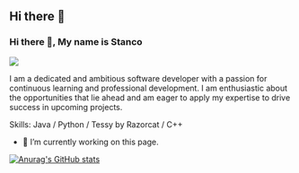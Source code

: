 ## Hi there 👋


### Hi there 👋, My name is Stanco
![](https://media.licdn.com/dms/image/v2/D4D16AQE_OgIuANgIMg/profile-displaybackgroundimage-shrink_350_1400/profile-displaybackgroundimage-shrink_350_1400/0/1679429375848?e=1728518400&v=beta&t=M_5h0WT4INOvfW64LPy-F3GgXF2wo-wZvSY_iynzeHM)

I am a dedicated and ambitious software developer with a passion for continuous learning and professional development. I am enthusiastic about the opportunities that lie ahead and am eager to apply my expertise to drive success in upcoming projects.

Skills: Java / Python / Tessy by Razorcat / C++

- 🔭 I’m currently working on this page. 





[![Anurag's GitHub stats](https://github-readme-stats.vercel.app/api?username=Stancoschi)](https://github.com/anuraghazra/github-readme-stats)
